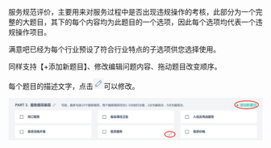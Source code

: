 服务规范评价，主要用来对服务过程中是否出现违规操作的考核，此部分为一个完整的大题目，其下的每个内容均为此题目的一个选项，因此每个选项均代表一个违规操作项目。

满意吧已经为每个行业预设了符合行业特点的子选项供您选择使用。

同样支持【+添加新题目】、修改编辑问题内容、拖动题目改变顺序。

每个题目的描述文字，点击![](/assets/WX20181227-130349.png)可以修改。

![](/assets/WX20181227-130440.png)

